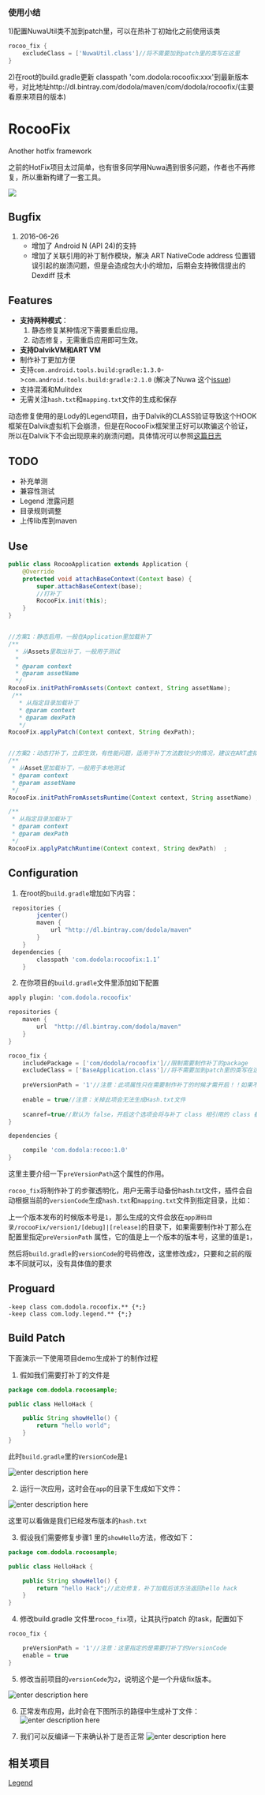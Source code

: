 ### 使用小结
1)配置NuwaUtil类不加到patch里，可以在热补丁初始化之前使用该类
```gradle
rocoo_fix {
    excludeClass = ['NuwaUtil.class']//将不需要加到patch里的类写在这里
}

```

2)在root的build.gradle更新  classpath 'com.dodola:rocoofix:xxx'到最新版本号，对比地址http://dl.bintray.com/dodola/maven/com/dodola/rocoofix/(主要看原来项目的版本)

# RocooFix

Another hotfix framework

之前的HotFix项目太过简单，也有很多同学用Nuwa遇到很多问题，作者也不再修复，所以重新构建了一套工具。

![](images/device-2016-05-28-010835.png)

## Bugfix
1. 2016-06-26 
   * 增加了 Android N (API 24)的支持
   * 增加了关联引用的补丁制作模块，解决 ART NativeCode address 位置错误引起的崩溃问题，但是会造成包大小的增加，后期会支持微信提出的 Dexdiff 技术

## Features
* **支持两种模式**：
  1. 静态修复某种情况下需要重启应用。
  2. 动态修复，无需重启应用即可生效。
* **支持DalvikVM和ART VM**
* 制作补丁更加方便
* 支持`com.android.tools.build:gradle:1.3.0`->`com.android.tools.build:gradle:2.1.0` (解决了Nuwa 这个[issue][1])
* 支持混淆和Mulitdex
* 无需关注`hash.txt`和`mapping.txt`文件的生成和保存

动态修复使用的是Lody的Legend项目，由于Dalvik的CLASS验证导致这个HOOK框架在Dalvik虚拟机下会崩溃，但是在RocooFix框架里正好可以欺骗这个验证，所以在Dalvik下不会出现原来的崩溃问题。具体情况可以参照[这篇日志](http://dodola.github.io/2016/05/02/legend_crash/)

## TODO
* 补充单测
* 兼容性测试
* Legend 泄露问题
* 目录规则调整
* 上传lib库到maven

## Use
```java
public class RocooApplication extends Application {
    @Override
    protected void attachBaseContext(Context base) {
        super.attachBaseContext(base);
        //打补丁
        RocooFix.init(this);
    }
}


//方案1：静态启用，一般在Application里加载补丁
/**
  * 从Assets里取出补丁，一般用于测试
  *
  * @param context
  * @param assetName
  */
RocooFix.initPathFromAssets(Context context, String assetName);
 /**
   * 从指定目录加载补丁
   * @param context
   * @param dexPath
   */
RocooFix.applyPatch(Context context, String dexPath);


//方案2：动态打补丁，立即生效，有性能问题，适用于补丁方法数较少的情况，建议在ART虚拟机里启用该模式
/**
 * 从Asset里加载补丁，一般用于本地测试
 * @param context
 * @param assetName
 */
RocooFix.initPathFromAssetsRuntime(Context context, String assetName) ;

/**
 * 从指定目录加载补丁
 * @param context
 * @param dexPath
 */ 
RocooFix.applyPatchRuntime(Context context, String dexPath)  ;
```

## Configuration

1. 在root的`build.gradle`增加如下内容：
```groovy
 repositories {
        jcenter()
        maven {
            url "http://dl.bintray.com/dodola/maven"
        }
    }
 dependencies {
        classpath 'com.dodola:rocoofix:1.1’
    }
```

2. 在你项目的`build.gradle`文件里添加如下配置

```groovy
apply plugin: 'com.dodola.rocoofix'

repositories {
    maven {
        url  "http://dl.bintray.com/dodola/maven"
    }
}

rocoo_fix {
    includePackage = ['com/dodola/rocoofix']//限制需要制作补丁的package
    excludeClass = ['BaseApplication.class']//将不需要加到patch里的类写在这里
    
    preVersionPath = '1'//注意：此项属性只在需要制作补丁的时候才需开启！！如果不需要制作补丁则需要去掉此项
    
    enable = true//注意：关掉此项会无法生成Hash.txt文件
    
    scanref=true//默认为 false，开启这个选项会将与补丁 class 相引用的 class 都打入包中来解决 ART 虚拟机崩溃问题，功能 Beta 中
}

dependencies {

    compile 'com.dodola:rocoo:1.0'
}

```

这里主要介绍一下`preVersionPath`这个属性的作用。

`rocoo_fix`将制作补丁的步骤透明化，用户无需手动备份hash.txt文件，插件会自动根据当前的`versionCode`生成`hash.txt`和`mapping.txt`文件到指定目录，比如：

上一个版本发布的时候版本号是`1`，那么生成的文件会放在`app源码目录/rocooFix/version1/[debug]|[release]`的目录下，如果需要制作补丁那么在配置里指定`preVersionPath` 属性，它的值是上一个版本的版本号，这里的值是`1`，

然后将`build.gradle`的`versionCode`的号码修改，这里修改成`2`，只要和之前的版本不同就可以，没有具体值的要求


## Proguard

```
-keep class com.dodola.rocoofix.** {*;}
-keep class com.lody.legend.** {*;}
```

## Build Patch

下面演示一下使用项目demo生成补丁的制作过程

1. 假如我们需要打补丁的文件是

```java
package com.dodola.rocoosample;

public class HelloHack {

    public String showHello() {
        return "hello world";
    }
}

```

此时`build.gradle`里的`VersionCode`是`1`

![enter description here](./images/1464264036709.jpg "1464264036709.jpg")


2. 运行一次应用，这时会在`app`的目录下生成如下文件：

![enter description here](./images/1464264178068.jpg "1464264178068.jpg")

这里可以看做是我们已经发布版本的`hash.txt`


3. 假设我们需要修复步骤1 里的`showHello`方法，修改如下：

```java
package com.dodola.rocoosample;

public class HelloHack {

    public String showHello() {
        return "hello Hack";//此处修复，补丁加载后该方法返回hello hack
    }
}

```

4. 修改build.gradle 文件里`rocoo_fix`项，让其执行patch 的task，配置如下

```gradle
rocoo_fix {

    preVersionPath = '1'//注意：这里指定的是需要打补丁的VersionCode
    enable = true
}

```

5. 修改当前项目的`versionCode`为`2`，说明这个是一个升级fix版本。

![enter description here](./images/1464264514735.jpg "1464264514735.jpg")

6. 正常发布应用，此时会在下图所示的路径中生成补丁文件：
   ![enter description here](./images/1464264669463.jpg "1464264669463.jpg")


7. 我们可以反编译一下来确认补丁是否正常
   ![enter description here](./images/1464264736467.jpg "1464264736467.jpg")

  
## 相关项目
[Legend](https://github.com/asLody/legend)



[1]:https://github.com/jasonross/Nuwa/issues/65